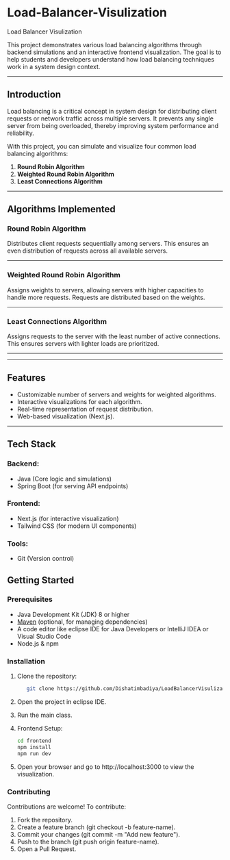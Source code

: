 # Load-Balancer-Visulization
Load Balancer Visulization

This project demonstrates various load balancing algorithms through backend simulations and an interactive frontend visualization. The goal is to help students and developers understand how load balancing techniques work in a system design context.

---

## Introduction
Load balancing is a critical concept in system design for distributing client requests or network traffic across multiple servers. It prevents any single server from being overloaded, thereby improving system performance and reliability.


With this project, you can simulate and visualize four common load balancing algorithms:
1. **Round Robin Algorithm**
2. **Weighted Round Robin Algorithm**
3. **Least Connections Algorithm**

---

## Algorithms Implemented

### Round Robin Algorithm
Distributes client requests sequentially among servers. This ensures an even distribution of requests across all available servers.

---

### Weighted Round Robin Algorithm
Assigns weights to servers, allowing servers with higher capacities to handle more requests. Requests are distributed based on the weights.

---

### Least Connections Algorithm
Assigns requests to the server with the least number of active connections. This ensures servers with lighter loads are prioritized.

---

---

## Features
- Customizable number of servers and weights for weighted algorithms.
-  Interactive visualizations for each algorithm.
- Real-time representation of request distribution.
- Web-based visualization (Next.js).

---

## Tech Stack
### Backend:
- Java (Core logic and simulations)
- Spring Boot (for serving API endpoints)

### Frontend:
- Next.js (for interactive visualization)
- Tailwind CSS (for modern UI components)

### Tools:
- Git (Version control)

## Getting Started

### Prerequisites
- Java Development Kit (JDK) 8 or higher
- [Maven](https://maven.apache.org/) (optional, for managing dependencies)
- A code editor like eclipse IDE for Java Developers or IntelliJ IDEA or Visual Studio Code
- Node.js & npm

### Installation
1. Clone the repository:
   ```bash
      git clone https://github.com/Dishatimbadiya/LoadBalancerVisulization.git
   ```

2. Open the project in eclipse IDE.

3. Run the main class.

4. Frontend Setup:

    ```bash 
    cd frontend
    npm install
    npm run dev
    ```
5. Open your browser and go to http://localhost:3000 to view the visualization.

### Contributing

Contributions are welcome! To contribute:

1. Fork the repository.
2. Create a feature branch (git checkout -b feature-name).
3. Commit your changes (git commit -m "Add new feature").
4. Push to the branch (git push origin feature-name).
5. Open a Pull Request.
